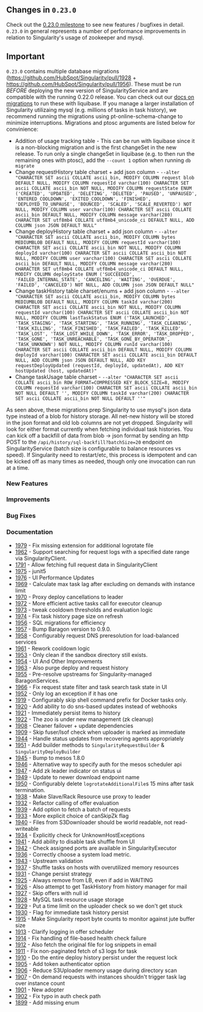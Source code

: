 ## Changes in `0.23.0`

Check out the [0.23.0 milestone](https://github.com/HubSpot/Singularity/issues?q=milestone%3A%0.23.0+is%3Aclosed) to see new features / bugfixes in detail. `0.23.0` in general represents a number of performance improvements in relation to Singularity's usage of zookeeper and mysql.

## Important

`0.23.0` contains multiple database migrations (https://github.com/HubSpot/Singularity/pull/1928 + https://github.com/HubSpot/Singularity/pull/1956). These must be run *BEFORE* deploying the new version of SingularityService and are compatible with the running 0.22.0 release. You can check out our [docs on migrations](http://getsingularity.com/Docs/reference/database.html) to run these with liquibase. If you manage a larger installation of Singularity utilizaing mysql (e.g. millions of tasks in task history), we recommend running the migrations using pt-online-schema-change to minimize interruptions. Migrations and ptosc arguments are listed below for convinience:

- Addition of usage tracking table - This can be run with liquibase since it is a non-blocking migration and is the first changeSet in the new release. To run only a single changeSet in liquibase (e.g. to then run the remaining ones with ptosc), add the `--count 1` option when running `db migrate`
- Change requestHistory table charset + add json column - `--alter "CHARACTER SET ascii COLLATE ascii_bin, MODIFY COLUMN request blob DEFAULT NULL, MODIFY COLUMN requestId varchar(100) CHARACTER SET ascii COLLATE ascii_bin NOT NULL, MODIFY COLUMN requestState ENUM ('CREATED', 'UPDATED', 'DELETING', 'DELETED', 'PAUSED', 'UNPAUSED', 'ENTERED_COOLDOWN', 'EXITED_COOLDOWN', 'FINISHED', 'DEPLOYED_TO_UNPAUSE', 'BOUNCED', 'SCALED', 'SCALE_REVERTED') NOT NULL, MODIFY COLUMN user varchar(100) CHARACTER SET ascii COLLATE ascii_bin DEFAULT NULL, MODIFY COLUMN message varchar(280) CHARACTER SET utf8mb4 COLLATE utf8mb4_unicode_ci DEFAULT NULL, ADD COLUMN json JSON DEFAULT NULL"`
- Change deployHistory table charset + add json column - `--alter "CHARACTER SET ascii COLLATE ascii_bin, MODIFY COLUMN bytes MEDIUMBLOB DEFAULT NULL, MODIFY COLUMN requestId varchar(100) CHARACTER SET ascii COLLATE ascii_bin NOT NULL, MODIFY COLUMN deployId varchar(100) CHARACTER SET ascii COLLATE ascii_bin NOT NULL, MODIFY COLUMN user varchar(100) CHARACTER SET ascii COLLATE ascii_bin DEFAULT NULL, MODIFY COLUMN message varchar(280) CHARACTER SET utf8mb4 COLLATE utf8mb4_unicode_ci DEFAULT NULL, MODIFY COLUMN deployState ENUM ('SUCCEEDED', 'FAILED_INTERNAL_STATE', 'CANCELING', 'WAITING', 'OVERDUE', 'FAILED', 'CANCELED') NOT NULL, ADD COLUMN json JSON DEFAULT NULL"`
- Change taskHistory table charset/enums + add json column - `--alter "CHARACTER SET ascii COLLATE ascii_bin, MODIFY COLUMN bytes MEDIUMBLOB DEFAULT NULL, MODIFY COLUMN taskId varchar(200) CHARACTER SET ascii COLLATE ascii_bin NOT NULL, MODIFY COLUMN requestId varchar(100) CHARACTER SET ascii COLLATE ascii_bin NOT NULL, MODIFY COLUMN lastTaskStatus ENUM ('TASK_LAUNCHED', 'TASK_STAGING', 'TASK_STARTING', 'TASK_RUNNING', 'TASK_CLEANING', 'TASK_KILLING', 'TASK_FINISHED', 'TASK_FAILED', 'TASK_KILLED', 'TASK_LOST', 'TASK_LOST_WHILE_DOWN', 'TASK_ERROR', 'TASK_DROPPED', 'TASK_GONE', 'TASK_UNREACHABLE', 'TASK_GONE_BY_OPERATOR', 'TASK_UNKNOWN') NOT NULL, MODIFY COLUMN runId varchar(100) CHARACTER SET ascii COLLATE ascii_bin DEFAULT NULL, MODIFY COLUMN deployId varchar(100) CHARACTER SET ascii COLLATE ascii_bin DEFAULT NULL, ADD COLUMN json JSON DEFAULT NULL, ADD KEY requestDeployUpdated (requestId, deployId, updatedAt), ADD KEY hostUpdated (host, updatedAt)"`
- Change taskUsage table charset - `--alter "CHARACTER SET ascii COLLATE ascii_bin ROW_FORMAT=COMPRESSED KEY_BLOCK_SIZE=8, MODIFY COLUMN requestId varchar(100) CHARACTER SET ascii COLLATE ascii_bin NOT NULL DEFAULT '', MODIFY COLUMN taskId varchar(200) CHARACTER SET ascii COLLATE ascii_bin NOT NULL DEFAULT ''"`

As seen above, these migrations prep Singularity to use mysql's json data type instead of a blob for history storage. All net-new history will be stored in the json format and old lob columns are not yet dropped. Singularity will look for either format currently when fetching individual task histories. You can kick off a backfill of data from blob -> json format by sending an http POST to the `/api/history/sql-backfill?batchSize=20` endpoint on SingularityService (batch size is configurable to balance resources vs speed). If Singularity need to restart/etc, this process is idempotent and can be kicked off as many times as needed, though only one invocation can run at a time.

### New Features

### Improvements

### Bug Fixes

### Documentation


- [1979](https://github.com/HubSpot/Singularity/pull/1979) - Fix missing extension for additional logrotate file
- [1962](https://github.com/HubSpot/Singularity/pull/1962) - Support searching for request logs with a specified date range via SingularityClient.
- [1791](https://github.com/HubSpot/Singularity/pull/1791) - Allow fetching full request data in SingularityClient
- [1975](https://github.com/HubSpot/Singularity/pull/1975) - junit5
- [1976](https://github.com/HubSpot/Singularity/pull/1976) - UI Performance Updates
- [1969](https://github.com/HubSpot/Singularity/pull/1969) - Calculate max task lag after excluding on demands with instance limit
- [1970](https://github.com/HubSpot/Singularity/pull/1970) - Proxy deploy cancellations to leader
- [1972](https://github.com/HubSpot/Singularity/pull/1972) - More efficient active tasks call for executor cleanup
- [1973](https://github.com/HubSpot/Singularity/pull/1973) - tweak cooldown thresholds and evaluation logic
- [1974](https://github.com/HubSpot/Singularity/pull/1974) - Fix task history page size on refresh
- [1956](https://github.com/HubSpot/Singularity/pull/1956) - SQL migrations for efficiency
- [1957](https://github.com/HubSpot/Singularity/pull/1957) - Bump Baragon version to 0.9.0.
- [1958](https://github.com/HubSpot/Singularity/pull/1958) - Configurably request DNS preresolution for load-balanced services
- [1961](https://github.com/HubSpot/Singularity/pull/1961) - Rework cooldown logic
- [1953](https://github.com/HubSpot/Singularity/pull/1953) - Only clean if the sandbox directory still exists.
- [1954](https://github.com/HubSpot/Singularity/pull/1954) - UI And Other Improvements
- [1963](https://github.com/HubSpot/Singularity/pull/1963) - Also purge deploy and request history
- [1955](https://github.com/HubSpot/Singularity/pull/1955) - Pre-resolve upstreams for Singularity-managed BaragonServices.
- [1966](https://github.com/HubSpot/Singularity/pull/1966) - Fix request state filter and task search task state in UI
- [1952](https://github.com/HubSpot/Singularity/pull/1952) - Only log an exception if it has one
- [1919](https://github.com/HubSpot/Singularity/pull/1919) - Configurably skip shell command prefix for Docker tasks only.
- [1920](https://github.com/HubSpot/Singularity/pull/1920) - Add ability to do sns-based updates instead of webhooks
- [1921](https://github.com/HubSpot/Singularity/pull/1921) - Immediately persist items to history
- [1922](https://github.com/HubSpot/Singularity/pull/1922) - The zoo is under new management (zk cleanup)
- [1908](https://github.com/HubSpot/Singularity/pull/1908) - Cleaner failover + update dependencies
- [1909](https://github.com/HubSpot/Singularity/pull/1909) - Skip fuser/lsof check when uploader is marked as immediate
- [1944](https://github.com/HubSpot/Singularity/pull/1944) - Handle status updates from recovering agents appropriately
- [1951](https://github.com/HubSpot/Singularity/pull/1951) - Add builder methods to `SingularityRequestBuilder` & `SingularityDeployBuilder`
- [1945](https://github.com/HubSpot/Singularity/pull/1945) - Bump to mesos 1.8.0
- [1946](https://github.com/HubSpot/Singularity/pull/1946) - Alternative way to specify auth for the mesos scheduler api
- [1947](https://github.com/HubSpot/Singularity/pull/1947) - Add zk leader indicator on status ui
- [1949](https://github.com/HubSpot/Singularity/pull/1949) - Update to newer download endpoint name
- [1950](https://github.com/HubSpot/Singularity/pull/1950) - Configurably delete `logrotateAdditionalFile`s 15 mins after task termination.
- [1938](https://github.com/HubSpot/Singularity/pull/1938) - Make Slave/Rack Resource use proxy to leader
- [1932](https://github.com/HubSpot/Singularity/pull/1932) - Refactor calling of offer evaluation
- [1939](https://github.com/HubSpot/Singularity/pull/1939) - Add option to fetch a batch of requests
- [1933](https://github.com/HubSpot/Singularity/pull/1933) - More explicit choice of canSkipZk flag
- [1940](https://github.com/HubSpot/Singularity/pull/1940) - Files from S3Downloader should be world readable, not read-writeable
- [1934](https://github.com/HubSpot/Singularity/pull/1934) - Explicitly check for UnknownHostExceptions
- [1941](https://github.com/HubSpot/Singularity/pull/1941) -  Add ability to disable task shuffle from UI
- [1942](https://github.com/HubSpot/Singularity/pull/1942) - Check assigned ports are available in SingularityExecutor
- [1936](https://github.com/HubSpot/Singularity/pull/1936) - Correctly choose a system load metric.
- [1943](https://github.com/HubSpot/Singularity/pull/1943) - Upstream validation
- [1937](https://github.com/HubSpot/Singularity/pull/1937) - Shuffle tasks on hosts with overutilized memory resources
- [1931](https://github.com/HubSpot/Singularity/pull/1931) - Change persist strategy
- [1925](https://github.com/HubSpot/Singularity/pull/1925) - Always remove from LB, even if add in WAITING
- [1926](https://github.com/HubSpot/Singularity/pull/1926) - Also attempt to get TaskHistory from history manager for mail
- [1927](https://github.com/HubSpot/Singularity/pull/1927) - Skip offers with null id
- [1928](https://github.com/HubSpot/Singularity/pull/1928) - MySQL task resource usage storage
- [1929](https://github.com/HubSpot/Singularity/pull/1929) - Put a time limit on the uploader check so we don't get stuck
- [1930](https://github.com/HubSpot/Singularity/pull/1930) - Flag for immediate task history persist
- [1915](https://github.com/HubSpot/Singularity/pull/1915) - Make Singularity report byte counts to monitor against jute buffer size
- [1913](https://github.com/HubSpot/Singularity/pull/1913) - Clarify logging in offer scheduler
- [1914](https://github.com/HubSpot/Singularity/pull/1914) - Fix handling of file-based health check failure
- [1912](https://github.com/HubSpot/Singularity/pull/1912) - Also fetch the original file for log snippets in email
- [1911](https://github.com/HubSpot/Singularity/pull/1911) - Fix non-paginated fetch of s3 logs for task
- [1910](https://github.com/HubSpot/Singularity/pull/1910) - Do the entire deploy history persist under the request lock
- [1905](https://github.com/HubSpot/Singularity/pull/1905) - Add token authenticator option
- [1906](https://github.com/HubSpot/Singularity/pull/1906) - Reduce S3Uploader memory usage during directory scan
- [1907](https://github.com/HubSpot/Singularity/pull/1907) - On demand requests with instances shouldn't trigger task lag over instance count
- [1901](https://github.com/HubSpot/Singularity/pull/1901) - New adopter
- [1902](https://github.com/HubSpot/Singularity/pull/1902) - Fix typo in auth check path
- [1899](https://github.com/HubSpot/Singularity/pull/1899) - Add missing enum
